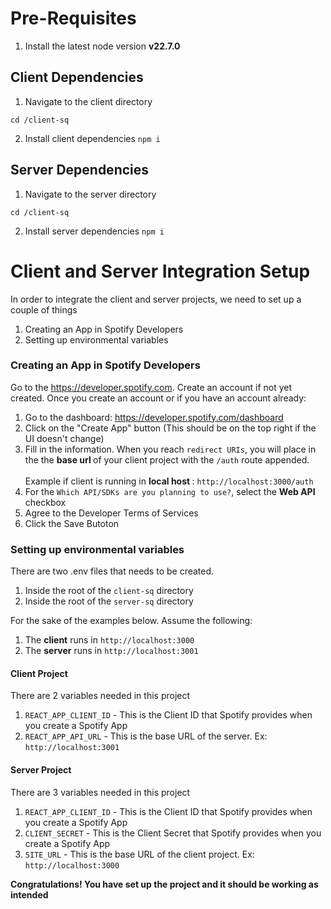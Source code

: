 # Pre-Requisites

1. Install the latest node version **v22.7.0**

## Client Dependencies
1. Navigate to the client directory

``cd /client-sq``

2. Install client dependencies
``npm i``


## Server Dependencies
1. Navigate to the server directory

``cd /client-sq``

2. Install server dependencies
``npm i``

# Client and Server Integration Setup
In order to integrate the client and server projects, we need to set up a couple of things
1. Creating an App in Spotify Developers
2. Setting up environmental variables

### Creating an App in Spotify Developers
Go to the https://developer.spotify.com. Create an account if not yet created. Once you create an account or if you have an account already:
1. Go to the dashboard: https://developer.spotify.com/dashboard
2. Click on the "Create App" button (This should be on the top right if the UI doesn't change)
3. Fill in the information. When you reach `redirect URIs`, you will place in the the <b>base url </b> of your client project with the `/auth` route appended. <br/><br/>
Example if client is running in <b>local host </b>: `http://localhost:3000/auth`
4. For the `Which API/SDKs are you planning to use?`, select the <b> Web API </b> checkbox
5. Agree to the Developer Terms of Services
6. Click the Save Butoton

### Setting up environmental variables
There are two .env files that needs to be created.
1. Inside the root of the `client-sq` directory
2. Inside the root of the `server-sq` directory

For the sake of the examples below. Assume the following:
1. The <b>client</b> runs in `http://localhost:3000`
2. The <b>server</b> runs in `http://localhost:3001`

#### Client Project

There are 2 variables needed in this project
1. `REACT_APP_CLIENT_ID` - This is the Client ID that Spotify provides when you create a Spotify App
2. `REACT_APP_API_URL` - This is the base URL of the server. Ex: `http://localhost:3001`


#### Server Project
There are 3 variables needed in this project

1. `REACT_APP_CLIENT_ID` - This is the Client ID that Spotify provides when you create a Spotify App
2. `CLIENT_SECRET` - This is the Client Secret that Spotify provides when you create a Spotify App
3. `SITE_URL` - This is the base URL of the client project. Ex: `http://localhost:3000`

<b>Congratulations! You have set up the project and it should be working as intended <b/>
